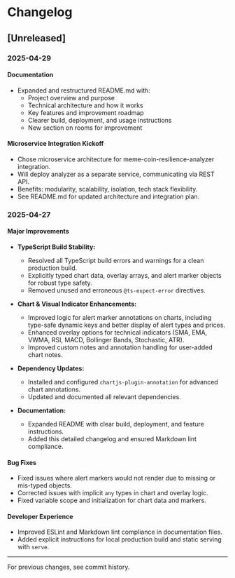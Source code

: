 # Changelog

## [Unreleased]

### 2025-04-29

#### Documentation
- Expanded and restructured README.md with:
  - Project overview and purpose
  - Technical architecture and how it works
  - Key features and improvement roadmap
  - Clearer build, deployment, and usage instructions
  - New section on rooms for improvement

#### Microservice Integration Kickoff
- Chose microservice architecture for meme-coin-resilience-analyzer integration.
- Will deploy analyzer as a separate service, communicating via REST API.
- Benefits: modularity, scalability, isolation, tech stack flexibility.
- See README.md for updated architecture and integration plan.

### 2025-04-27

#### Major Improvements
- **TypeScript Build Stability:**
  - Resolved all TypeScript build errors and warnings for a clean production build.
  - Explicitly typed chart data, overlay arrays, and alert marker objects for robust type safety.
  - Removed unused and erroneous `@ts-expect-error` directives.

- **Chart & Visual Indicator Enhancements:**
  - Improved logic for alert marker annotations on charts, including type-safe dynamic keys and better display of alert types and prices.
  - Enhanced overlay options for technical indicators (SMA, EMA, VWMA, RSI, MACD, Bollinger Bands, Stochastic, ATR).
  - Improved custom notes and annotation handling for user-added chart notes.

- **Dependency Updates:**
  - Installed and configured `chartjs-plugin-annotation` for advanced chart annotations.
  - Updated and documented all relevant dependencies.

- **Documentation:**
  - Expanded README with clear build, deployment, and feature instructions.
  - Added this detailed changelog and ensured Markdown lint compliance.

#### Bug Fixes
- Fixed issues where alert markers would not render due to missing or mis-typed objects.
- Corrected issues with implicit `any` types in chart and overlay logic.
- Fixed variable scope and initialization for chart data and markers.

#### Developer Experience
- Improved ESLint and Markdown lint compliance in documentation files.
- Added explicit instructions for local production build and static serving with `serve`.

---

For previous changes, see commit history.
